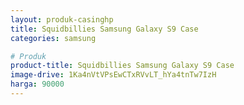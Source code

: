 ```yaml
---
layout: produk-casinghp
title: Squidbillies Samsung Galaxy S9 Case
categories: samsung

# Produk
product-title: Squidbillies Samsung Galaxy S9 Case
image-drive: 1Ka4nVtVPsEwCTxRVvLT_hYa4tnTw7IzH
harga: 90000
---
```

